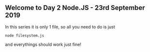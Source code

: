 ## Welcome to Day 2 Node.JS - 23rd September 2019 ##

In this series it is only 1 file, so all you need to do is just 

`node filesystem.js`

and everythings should work just fine!